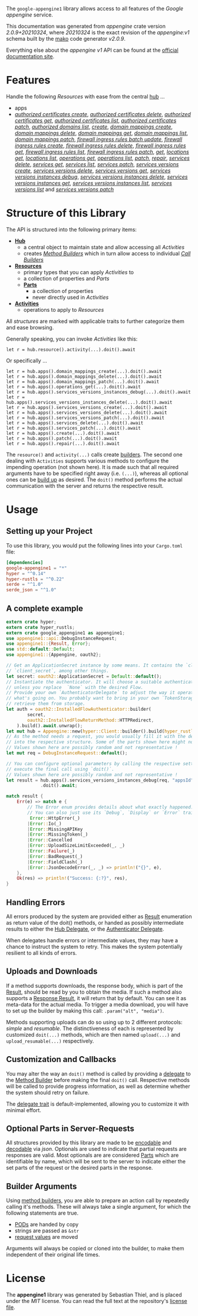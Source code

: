 <!---
DO NOT EDIT !
This file was generated automatically from 'src/mako/api/README.md.mako'
DO NOT EDIT !
-->
The `google-appengine1` library allows access to all features of the *Google appengine* service.

This documentation was generated from *appengine* crate version *2.0.9+20210324*, where *20210324* is the exact revision of the *appengine:v1* schema built by the [mako](http://www.makotemplates.org/) code generator *v2.0.9*.

Everything else about the *appengine* *v1* API can be found at the
[official documentation site](https://cloud.google.com/appengine/docs/admin-api/).
# Features

Handle the following *Resources* with ease from the central [hub](https://docs.rs/google-appengine1/2.0.9+20210324/google_appengine1/Appengine) ... 

* apps
 * [*authorized certificates create*](https://docs.rs/google-appengine1/2.0.9+20210324/google_appengine1/api::AppAuthorizedCertificateCreateCall), [*authorized certificates delete*](https://docs.rs/google-appengine1/2.0.9+20210324/google_appengine1/api::AppAuthorizedCertificateDeleteCall), [*authorized certificates get*](https://docs.rs/google-appengine1/2.0.9+20210324/google_appengine1/api::AppAuthorizedCertificateGetCall), [*authorized certificates list*](https://docs.rs/google-appengine1/2.0.9+20210324/google_appengine1/api::AppAuthorizedCertificateListCall), [*authorized certificates patch*](https://docs.rs/google-appengine1/2.0.9+20210324/google_appengine1/api::AppAuthorizedCertificatePatchCall), [*authorized domains list*](https://docs.rs/google-appengine1/2.0.9+20210324/google_appengine1/api::AppAuthorizedDomainListCall), [*create*](https://docs.rs/google-appengine1/2.0.9+20210324/google_appengine1/api::AppCreateCall), [*domain mappings create*](https://docs.rs/google-appengine1/2.0.9+20210324/google_appengine1/api::AppDomainMappingCreateCall), [*domain mappings delete*](https://docs.rs/google-appengine1/2.0.9+20210324/google_appengine1/api::AppDomainMappingDeleteCall), [*domain mappings get*](https://docs.rs/google-appengine1/2.0.9+20210324/google_appengine1/api::AppDomainMappingGetCall), [*domain mappings list*](https://docs.rs/google-appengine1/2.0.9+20210324/google_appengine1/api::AppDomainMappingListCall), [*domain mappings patch*](https://docs.rs/google-appengine1/2.0.9+20210324/google_appengine1/api::AppDomainMappingPatchCall), [*firewall ingress rules batch update*](https://docs.rs/google-appengine1/2.0.9+20210324/google_appengine1/api::AppFirewallIngressRuleBatchUpdateCall), [*firewall ingress rules create*](https://docs.rs/google-appengine1/2.0.9+20210324/google_appengine1/api::AppFirewallIngressRuleCreateCall), [*firewall ingress rules delete*](https://docs.rs/google-appengine1/2.0.9+20210324/google_appengine1/api::AppFirewallIngressRuleDeleteCall), [*firewall ingress rules get*](https://docs.rs/google-appengine1/2.0.9+20210324/google_appengine1/api::AppFirewallIngressRuleGetCall), [*firewall ingress rules list*](https://docs.rs/google-appengine1/2.0.9+20210324/google_appengine1/api::AppFirewallIngressRuleListCall), [*firewall ingress rules patch*](https://docs.rs/google-appengine1/2.0.9+20210324/google_appengine1/api::AppFirewallIngressRulePatchCall), [*get*](https://docs.rs/google-appengine1/2.0.9+20210324/google_appengine1/api::AppGetCall), [*locations get*](https://docs.rs/google-appengine1/2.0.9+20210324/google_appengine1/api::AppLocationGetCall), [*locations list*](https://docs.rs/google-appengine1/2.0.9+20210324/google_appengine1/api::AppLocationListCall), [*operations get*](https://docs.rs/google-appengine1/2.0.9+20210324/google_appengine1/api::AppOperationGetCall), [*operations list*](https://docs.rs/google-appengine1/2.0.9+20210324/google_appengine1/api::AppOperationListCall), [*patch*](https://docs.rs/google-appengine1/2.0.9+20210324/google_appengine1/api::AppPatchCall), [*repair*](https://docs.rs/google-appengine1/2.0.9+20210324/google_appengine1/api::AppRepairCall), [*services delete*](https://docs.rs/google-appengine1/2.0.9+20210324/google_appengine1/api::AppServiceDeleteCall), [*services get*](https://docs.rs/google-appengine1/2.0.9+20210324/google_appengine1/api::AppServiceGetCall), [*services list*](https://docs.rs/google-appengine1/2.0.9+20210324/google_appengine1/api::AppServiceListCall), [*services patch*](https://docs.rs/google-appengine1/2.0.9+20210324/google_appengine1/api::AppServicePatchCall), [*services versions create*](https://docs.rs/google-appengine1/2.0.9+20210324/google_appengine1/api::AppServiceVersionCreateCall), [*services versions delete*](https://docs.rs/google-appengine1/2.0.9+20210324/google_appengine1/api::AppServiceVersionDeleteCall), [*services versions get*](https://docs.rs/google-appengine1/2.0.9+20210324/google_appengine1/api::AppServiceVersionGetCall), [*services versions instances debug*](https://docs.rs/google-appengine1/2.0.9+20210324/google_appengine1/api::AppServiceVersionInstanceDebugCall), [*services versions instances delete*](https://docs.rs/google-appengine1/2.0.9+20210324/google_appengine1/api::AppServiceVersionInstanceDeleteCall), [*services versions instances get*](https://docs.rs/google-appengine1/2.0.9+20210324/google_appengine1/api::AppServiceVersionInstanceGetCall), [*services versions instances list*](https://docs.rs/google-appengine1/2.0.9+20210324/google_appengine1/api::AppServiceVersionInstanceListCall), [*services versions list*](https://docs.rs/google-appengine1/2.0.9+20210324/google_appengine1/api::AppServiceVersionListCall) and [*services versions patch*](https://docs.rs/google-appengine1/2.0.9+20210324/google_appengine1/api::AppServiceVersionPatchCall)




# Structure of this Library

The API is structured into the following primary items:

* **[Hub](https://docs.rs/google-appengine1/2.0.9+20210324/google_appengine1/Appengine)**
    * a central object to maintain state and allow accessing all *Activities*
    * creates [*Method Builders*](https://docs.rs/google-appengine1/2.0.9+20210324/google_appengine1/client::MethodsBuilder) which in turn
      allow access to individual [*Call Builders*](https://docs.rs/google-appengine1/2.0.9+20210324/google_appengine1/client::CallBuilder)
* **[Resources](https://docs.rs/google-appengine1/2.0.9+20210324/google_appengine1/client::Resource)**
    * primary types that you can apply *Activities* to
    * a collection of properties and *Parts*
    * **[Parts](https://docs.rs/google-appengine1/2.0.9+20210324/google_appengine1/client::Part)**
        * a collection of properties
        * never directly used in *Activities*
* **[Activities](https://docs.rs/google-appengine1/2.0.9+20210324/google_appengine1/client::CallBuilder)**
    * operations to apply to *Resources*

All *structures* are marked with applicable traits to further categorize them and ease browsing.

Generally speaking, you can invoke *Activities* like this:

```Rust,ignore
let r = hub.resource().activity(...).doit().await
```

Or specifically ...

```ignore
let r = hub.apps().domain_mappings_create(...).doit().await
let r = hub.apps().domain_mappings_delete(...).doit().await
let r = hub.apps().domain_mappings_patch(...).doit().await
let r = hub.apps().operations_get(...).doit().await
let r = hub.apps().services_versions_instances_debug(...).doit().await
let r = hub.apps().services_versions_instances_delete(...).doit().await
let r = hub.apps().services_versions_create(...).doit().await
let r = hub.apps().services_versions_delete(...).doit().await
let r = hub.apps().services_versions_patch(...).doit().await
let r = hub.apps().services_delete(...).doit().await
let r = hub.apps().services_patch(...).doit().await
let r = hub.apps().create(...).doit().await
let r = hub.apps().patch(...).doit().await
let r = hub.apps().repair(...).doit().await
```

The `resource()` and `activity(...)` calls create [builders][builder-pattern]. The second one dealing with `Activities` 
supports various methods to configure the impending operation (not shown here). It is made such that all required arguments have to be 
specified right away (i.e. `(...)`), whereas all optional ones can be [build up][builder-pattern] as desired.
The `doit()` method performs the actual communication with the server and returns the respective result.

# Usage

## Setting up your Project

To use this library, you would put the following lines into your `Cargo.toml` file:

```toml
[dependencies]
google-appengine1 = "*"
hyper = "^0.14"
hyper-rustls = "^0.22"
serde = "^1.0"
serde_json = "^1.0"
```

## A complete example

```Rust
extern crate hyper;
extern crate hyper_rustls;
extern crate google_appengine1 as appengine1;
use appengine1::api::DebugInstanceRequest;
use appengine1::{Result, Error};
use std::default::Default;
use appengine1::{Appengine, oauth2};

// Get an ApplicationSecret instance by some means. It contains the `client_id` and 
// `client_secret`, among other things.
let secret: oauth2::ApplicationSecret = Default::default();
// Instantiate the authenticator. It will choose a suitable authentication flow for you, 
// unless you replace  `None` with the desired Flow.
// Provide your own `AuthenticatorDelegate` to adjust the way it operates and get feedback about 
// what's going on. You probably want to bring in your own `TokenStorage` to persist tokens and
// retrieve them from storage.
let auth = oauth2::InstalledFlowAuthenticator::builder(
        secret,
        oauth2::InstalledFlowReturnMethod::HTTPRedirect,
    ).build().await.unwrap();
let mut hub = Appengine::new(hyper::Client::builder().build(hyper_rustls::HttpsConnector::with_native_roots()), auth);
// As the method needs a request, you would usually fill it with the desired information
// into the respective structure. Some of the parts shown here might not be applicable !
// Values shown here are possibly random and not representative !
let mut req = DebugInstanceRequest::default();

// You can configure optional parameters by calling the respective setters at will, and
// execute the final call using `doit()`.
// Values shown here are possibly random and not representative !
let result = hub.apps().services_versions_instances_debug(req, "appsId", "servicesId", "versionsId", "instancesId")
             .doit().await;

match result {
    Err(e) => match e {
        // The Error enum provides details about what exactly happened.
        // You can also just use its `Debug`, `Display` or `Error` traits
         Error::HttpError(_)
        |Error::Io(_)
        |Error::MissingAPIKey
        |Error::MissingToken(_)
        |Error::Cancelled
        |Error::UploadSizeLimitExceeded(_, _)
        |Error::Failure(_)
        |Error::BadRequest(_)
        |Error::FieldClash(_)
        |Error::JsonDecodeError(_, _) => println!("{}", e),
    },
    Ok(res) => println!("Success: {:?}", res),
}

```
## Handling Errors

All errors produced by the system are provided either as [Result](https://docs.rs/google-appengine1/2.0.9+20210324/google_appengine1/client::Result) enumeration as return value of
the doit() methods, or handed as possibly intermediate results to either the 
[Hub Delegate](https://docs.rs/google-appengine1/2.0.9+20210324/google_appengine1/client::Delegate), or the [Authenticator Delegate](https://docs.rs/yup-oauth2/*/yup_oauth2/trait.AuthenticatorDelegate.html).

When delegates handle errors or intermediate values, they may have a chance to instruct the system to retry. This 
makes the system potentially resilient to all kinds of errors.

## Uploads and Downloads
If a method supports downloads, the response body, which is part of the [Result](https://docs.rs/google-appengine1/2.0.9+20210324/google_appengine1/client::Result), should be
read by you to obtain the media.
If such a method also supports a [Response Result](https://docs.rs/google-appengine1/2.0.9+20210324/google_appengine1/client::ResponseResult), it will return that by default.
You can see it as meta-data for the actual media. To trigger a media download, you will have to set up the builder by making
this call: `.param("alt", "media")`.

Methods supporting uploads can do so using up to 2 different protocols: 
*simple* and *resumable*. The distinctiveness of each is represented by customized 
`doit(...)` methods, which are then named `upload(...)` and `upload_resumable(...)` respectively.

## Customization and Callbacks

You may alter the way an `doit()` method is called by providing a [delegate](https://docs.rs/google-appengine1/2.0.9+20210324/google_appengine1/client::Delegate) to the 
[Method Builder](https://docs.rs/google-appengine1/2.0.9+20210324/google_appengine1/client::CallBuilder) before making the final `doit()` call. 
Respective methods will be called to provide progress information, as well as determine whether the system should 
retry on failure.

The [delegate trait](https://docs.rs/google-appengine1/2.0.9+20210324/google_appengine1/client::Delegate) is default-implemented, allowing you to customize it with minimal effort.

## Optional Parts in Server-Requests

All structures provided by this library are made to be [encodable](https://docs.rs/google-appengine1/2.0.9+20210324/google_appengine1/client::RequestValue) and 
[decodable](https://docs.rs/google-appengine1/2.0.9+20210324/google_appengine1/client::ResponseResult) via *json*. Optionals are used to indicate that partial requests are responses 
are valid.
Most optionals are are considered [Parts](https://docs.rs/google-appengine1/2.0.9+20210324/google_appengine1/client::Part) which are identifiable by name, which will be sent to 
the server to indicate either the set parts of the request or the desired parts in the response.

## Builder Arguments

Using [method builders](https://docs.rs/google-appengine1/2.0.9+20210324/google_appengine1/client::CallBuilder), you are able to prepare an action call by repeatedly calling it's methods.
These will always take a single argument, for which the following statements are true.

* [PODs][wiki-pod] are handed by copy
* strings are passed as `&str`
* [request values](https://docs.rs/google-appengine1/2.0.9+20210324/google_appengine1/client::RequestValue) are moved

Arguments will always be copied or cloned into the builder, to make them independent of their original life times.

[wiki-pod]: http://en.wikipedia.org/wiki/Plain_old_data_structure
[builder-pattern]: http://en.wikipedia.org/wiki/Builder_pattern
[google-go-api]: https://github.com/google/google-api-go-client

# License
The **appengine1** library was generated by Sebastian Thiel, and is placed 
under the *MIT* license.
You can read the full text at the repository's [license file][repo-license].

[repo-license]: https://github.com/Byron/google-apis-rsblob/main/LICENSE.md
